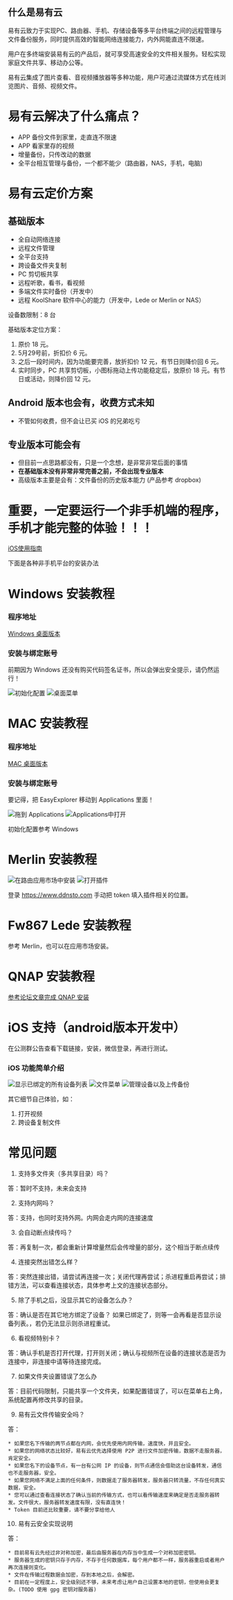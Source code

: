 ## 什么是易有云

易有云致力于实现PC、路由器、手机、存储设备等多平台终端之间的远程管理与文件备份服务，同时提供高效的智能网络连接能力，内外网能直连不限速。

用户在多终端安装易有云的产品后，就可享受高速安全的文件相关服务。轻松实现家庭文件共享、移动办公等。

易有云集成了图片查看、音视频播放器等多种功能，用户可通过流媒体方式在线浏览图片、音频、视频文件。

# 易有云解决了什么痛点？
* APP 备份文件到家里，走直连不限速
* APP 看家里存的视频
* 增量备份，只传改动的数据
* 全平台相互管理与备份，一个都不能少（路由器，NAS，手机，电脑)

# 易有云定价方案

## 基础版本

* 全自动网络连接
* 远程文件管理
* 全平台支持
* 跨设备文件夹复制
* PC 剪切板共享
* 远程听歌，看书，看视频
* 多端文件实时备份（开发中）
* 远程 KoolShare 软件中心的能力（开发中，Lede or Merlin or NAS）

设备数限制：8 台

基础版本定位方案：

1. 原价 18 元。
2. 5月29号前，折扣价 6 元。
3. 之后一段时间内，因为功能要完善，放折扣价 12 元，有节日则降价回 6 元。
4. 实时同步，PC 共享剪切板，小图标拖动上传功能稳定后，放原价 18 元。有节日或活动，则降价回 12 元。

## Android 版本也会有，收费方式未知

* 不管如何收费，但不会让已买 iOS 的兄弟吃亏

## 专业版本可能会有

* 但目前一点思路都没有，只是一个念想，是非常非常后面的事情
* **在基础版本没有非常非常完善之前，不会出现专业版本**
* 高级版本主要是会有：文件备份的历史版本能力 (产品参考 dropbox)

# 重要，一定要运行一个非手机端的程序，手机才能完整的体验！！！

[iOS使用指南](https://www.ddnsto.com/doc/iOS.html)

下面是各种非手机平台的安装办法

# Windows 安装教程
### 程序地址
[Windows 桌面版本](https://firmware.koolshare.cn/binary/EasyExplorerLatest/EasyExplorer.exe)

### 安装与绑定账号

前期因为 Windows 还没有购买代码签名证书，所以会弹出安全提示，请仍然运行！

![初始化配置](https://www.ddnsto.com/doc/img/win01.png "初始化配置")
![桌面菜单](https://www.ddnsto.com/doc/img/win02.png "桌面菜单")

# MAC 安装教程
### 程序地址
[MAC 桌面版本](https://firmware.koolshare.cn/binary/EasyExplorerLatest/EasyExplorer.dmg)

### 安装与绑定账号

要记得，把 EasyExplorer 移动到 Applications 里面！

![拖到 Applications](https://www.ddnsto.com/doc/img/mac01.png "拖到 Applications")
![Applications中打开](https://www.ddnsto.com/doc/img/mac02.png "Applications中打开")

初始化配置参考 Windows

# Merlin 安装教程
![在路由应用市场中安装](https://www.ddnsto.com/doc/img/arm02.png "在路由应用市场中安装")
![打开插件](https://www.ddnsto.com/doc/img/arm02.jpg "打开插件")

登录 https://www.ddnsto.com 手动把 token 填入插件相关的位置。

# Fw867 Lede 安装教程
参考 Merlin，也可以在应用市场安装。

# QNAP 安装教程
[参考论坛文章完成 QNAP 安装](http://koolshare.cn/thread-156616-1-1.html)

# iOS 支持（android版本开发中）
在公测群公告查看下载链接，安装，微信登录，再进行测试。
### iOS 功能简单介绍
![显示已绑定的所有设备列表](https://www.ddnsto.com/doc/img/iOS01.jpg "显示已绑定的所有设备列表")
![文件菜单](https://www.ddnsto.com/doc/img/iOS05.jpg "文件菜单")
![管理设备以及上传备份](https://www.ddnsto.com/doc/img/iOS03.jpg "管理设备以及上传备份")

其它细节自己体验，如：
1. 打开视频
2. 跨设备复制文件

# 常见问题

1. 支持多文件夹（多共享目录）吗？

答：暂时不支持，未来会支持

2. 支持内网吗？

答：支持，也同时支持外网。内网会走内网的连接速度

3. 会自动断点续传吗？

答：再复制一次，都会重新计算增量然后会传增量的部分，这个相当于断点续传

4. 连接突然出错怎么样？

答：突然连接出错，请尝试再连接一次；关闭代理再尝试；杀进程重启再尝试；排错方法，可以查看连接状态，具体参考上文的连接状态部分。

5. 除了手机之后，没显示其它的设备怎么办？

答：确认是否在其它地方绑定了设备？ 如果已绑定了，则等一会再看是否显示设备列表。，若仍无法显示则杀进程重试。

6. 看视频特别卡？

答：确认手机是否打开代理，打开则关闭；确认与视频所在设备的连接状态是否为连接中，非连接中请等待连接完成。

7. 如果文件夹设置错误了怎么办

答：目前代码限制，只能共享一个文件夹，如果配置错误了，可以在菜单右上角，系统配置再修改共享的目录。

9. 易有云文件传输安全吗？

答：

    * 如果您名下传输的两节点都在内网，会优先使用内网传输，速度快，并且安全。
    * 如果您的网络状态比较好，易有云优先选择使用 P2P 进行文件加密传输，数据不走服务器，肯定安全。
    * 如果您名下的设备节点，有一台有公网 IP 的设备，则节点通信会借助这台设备转发，通信也不走服务器，安全。
    * 如果您网络不满足上面的任何条件，则数据走了服务器转发，服务器只转流量，不存任何真实数据，安全。 
    * 您可以通过查看连接状态了确认当前的传输方式，也可以看传输速度来确定是否走服务器转发。文件很大，服务器转发速度有限，没有直连快！
    * Token 目前还比较重要，请不要分享给他人

10. 易有云安全实现说明

答：

    * 目前易有云先经过非对称加密，最后由服务器在内存当中生成一个对称加密密钥。
    * 服务器生成的密钥只存于内存，不存于任何数据库，每个用户都不一样，服务器重启或者用户再次连接则变化。
    * 文件在传输过程数据会加密，存到本地之后，会解密。
    * 目前在一定程度上，安全级别还不够，未来考虑让用户自己设置本地的密钥，但使用会更复杂。(TODO 使用 gpg 密钥对服务器)

